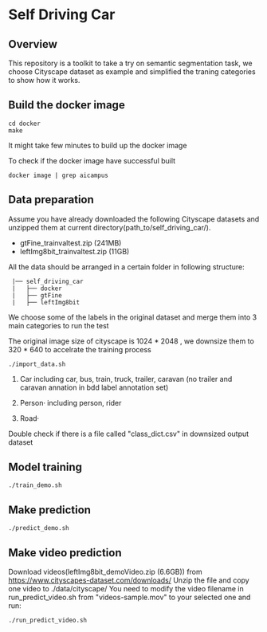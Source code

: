 # Self Driving Car

## Overview

This repository is a toolkit to take a try on semantic segmentation
task, we choose Cityscape dataset as example and simplified the traning
categories to show how it works. 

## Build the docker image
```
cd docker
make
```
It might take few minutes to build up the docker image 

To check if the docker image have successful built
```
docker image | grep aicampus
```

## Data preparation
Assume you have already downloaded the following Cityscape datasets and
unzipped them at current directory(path_to/self_driving_car/).
- gtFine_trainvaltest.zip (241MB)
- leftImg8bit_trainvaltest.zip (11GB)

All the data should be arranged in a certain folder in following
structure:
```
 |── self_driving_car
 |   ├── docker
 |   ├── gtFine
 |   ├── leftImg8bit
```
We choose some of the labels in the original dataset and merge them into
3 main categories to run the test 

The original image size of cityscape is 1024 * 2048 , we downsize them to
320 * 640 to accelrate the training process

```
./import_data.sh
```

1. Car
including car, bus, train, truck, trailer, caravan
(no trailer and caravan annation in bdd label annotation set)

2. Person·
including person, rider

3. Road·

Double check if there is a file called "class_dict.csv" in downsized
output dataset

## Model training
```
./train_demo.sh
```

## Make prediction 
```
./predict_demo.sh
```

## Make video prediction 
Download videos(leftImg8bit_demoVideo.zip (6.6GB)) from
https://www.cityscapes-dataset.com/downloads/
Unzip the file and copy one video to ./data/cityscape/
You need to modify the video filename in run_predict_video.sh from
"videos-sample.mov" to your selected one and run:
```
./run_predict_video.sh
```
